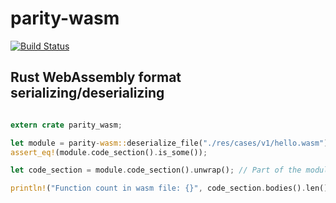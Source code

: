 # parity-wasm

[![Build Status](https://travis-ci.org/NikVolf/parity-wasm.svg?branch=master)](https://travis-ci.org/NikVolf/parity-wasm)

## Rust WebAssembly format serializing/deserializing

```rust

extern crate parity_wasm;

let module = parity-wasm::deserialize_file("./res/cases/v1/hello.wasm");
assert_eq!(module.code_section().is_some());

let code_section = module.code_section().unwrap(); // Part of the module with functions code

println!("Function count in wasm file: {}", code_section.bodies().len());
```
